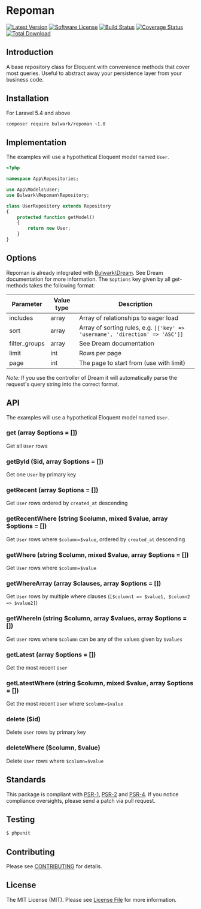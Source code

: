 # Repoman

[![Latest Version](https://img.shields.io/github/release/bulwark1374/repoman.svg?style=flat-square)](https://github.com/bulwark1374/repoman/releases/tag/v1.0.2)
[![Software License](https://img.shields.io/badge/license-MIT-brightgreen.svg?style=flat-square)](LICENSE)
[![Build Status](https://travis-ci.org/bulwark1374/repoman.svg?branch=master)](https://travis-ci.org/bulwark1374/repoman)
[![Coverage Status](https://coveralls.io/repos/github/bulwark1374/repoman/badge.svg?branch=master)](https://coveralls.io/github/bulwark1374/repoman)
[![Total Download](https://img.shields.io/packagist/dt/bulwark/repoman.svg?style=flat-square)](https://packagist.org/packages/bulwark/repoman)

## Introduction

A base repository class for Eloquent with convenience methods that cover most queries. Useful to abstract away
your persistence layer from your business code.

## Installation

For Laravel 5.4 and above

```bash
composer require bulwark/repoman ~1.0
```

## Implementation

The examples will use a hypothetical Eloquent model named `User`.

```php
<?php

namespace App\Repositories;

use App\Models\User;
use Bulwark\Repoman\Repository;

class UserRepository extends Repository
{
    protected function getModel()
    {
        return new User;
    }
}
```

## Options

Repoman is already integrated with [Bulwark\Dream](https://github.com/bulwark1374/dream).
See Dream documentation for more information.
The `$options` key given by all get-methods takes the following format:

Parameter | Value type | Description
--------- | ---------- | -----------
includes | array | Array of relationships to eager load
sort | array | Array of sorting rules, e.g. `[['key' => 'username', 'direction' => 'ASC']]`
filter_groups | array | See Dream documentation
limit | int | Rows per page
page | int | The page to start from (use with limit)

*Note:* If you use the controller of Dream it will automatically parse the request's
query string into the correct format.

## API

The examples will use a hypothetical Eloquent model named `User`.

### get (array $options = [])

Get all `User` rows

### getById ($id, array $options = [])

Get one `User` by primary key

### getRecent (array $options = [])

Get `User` rows ordered by `created_at` descending

### getRecentWhere (string $column, mixed $value, array $options = [])

Get `User` rows where `$column=$value`, ordered by `created_at` descending

### getWhere (string $column, mixed $value, array $options = [])

Get `User` rows where `$column=$value`

### getWhereArray (array $clauses, array $options = [])

Get `User` rows by multiple where clauses (`[$column1 => $value1, $column2 => $value2]`)

### getWhereIn (string $column, array $values, array $options = [])

Get `User` rows where `$column` can be any of the values given by `$values`

### getLatest (array $options = [])

Get the most recent `User`

### getLatestWhere (string $column, mixed $value, array $options = [])

Get the most recent `User` where `$column=$value`

### delete ($id)

Delete `User` rows by primary key

### deleteWhere ($column, $value)

Delete `User` rows where `$column=$value`

## Standards

This package is compliant with [PSR-1], [PSR-2] and [PSR-4]. If you notice compliance oversights,
please send a patch via pull request.

[PSR-1]: https://github.com/php-fig/fig-standards/blob/master/accepted/PSR-1-basic-coding-standard.md
[PSR-2]: https://github.com/php-fig/fig-standards/blob/master/accepted/PSR-2-coding-style-guide.md
[PSR-4]: https://github.com/php-fig/fig-standards/blob/master/accepted/PSR-4-autoloader.md

## Testing

``` bash
$ phpunit
```

## Contributing

Please see [CONTRIBUTING](https://github.com/bulwark1374/repoman/blob/master/CONTRIBUTING.md) for details.

## License

The MIT License (MIT). Please see [License File](https://github.com/bulwark1374/repoman/blob/master/LICENSE) for more information.
